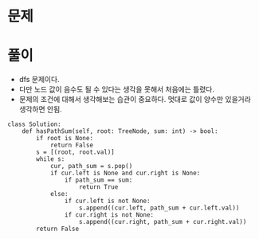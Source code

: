 # 문제


# 풀이
- dfs 문제이다.
- 다만 노드 값이 음수도 될 수 있다는 생각을 못해서 처음에는 틀렸다.
- 문제의 조건에 대해서 생각해보는 습관이 중요하다. 멋대로 값이 양수만 있을거라 생각하면 안됨.
```python3
class Solution:
    def hasPathSum(self, root: TreeNode, sum: int) -> bool:
        if root is None:
            return False
        s = [(root, root.val)]
        while s:
            cur, path_sum = s.pop()
            if cur.left is None and cur.right is None:
                if path_sum == sum:
                    return True
            else:                
                if cur.left is not None:
                    s.append((cur.left, path_sum + cur.left.val))
                if cur.right is not None:
                    s.append((cur.right, path_sum + cur.right.val))
        return False
```

